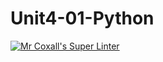 # Unit4-01-Python
[![Mr Coxall's Super Linter](https://github.com/ICS3U-Programming-JeremiahO/Unit4-01-Python/workflows/Mr%20Coxall's%20Super%20Linter/badge.svg)](https://github.com/ICS3U-Programming-JeremiahO/Unit4-01-Python/actions/)
